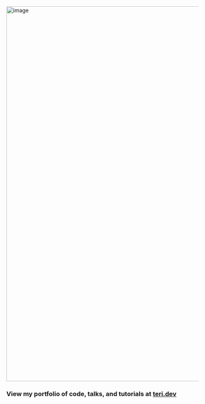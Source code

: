 
<img width="980" alt="image" src="https://user-images.githubusercontent.com/19171465/215396290-a32d9fae-3c94-4008-a5d2-5c209b374adb.png">

<h3>View my portfolio of code, talks, and tutorials at <a href="https://teri.dev">teri.dev</a></h3>
